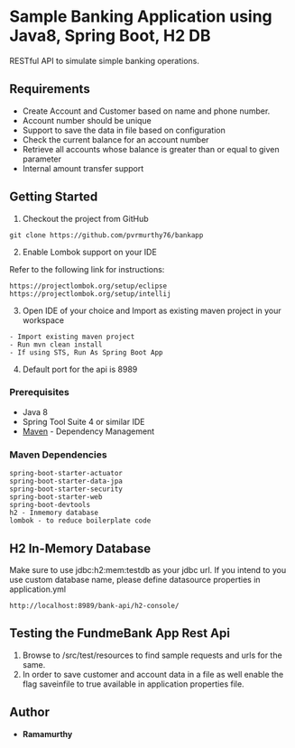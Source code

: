 # Sample Banking Application using Java8, Spring Boot, H2 DB

RESTful API to simulate simple banking operations. 

## Requirements

*	Create Account and Customer based on name and phone number.
*	Account number should be unique
*	Support to save the data in file based on configuration
*	Check the current balance for an account number
*	Retrieve all accounts whose balance is greater than or equal to given parameter
*	Internal amount transfer support


## Getting Started

1. Checkout the project from GitHub

```
git clone https://github.com/pvrmurthy76/bankapp

```
2. Enable Lombok support on your IDE

Refer to the following link for instructions:

```
https://projectlombok.org/setup/eclipse
https://projectlombok.org/setup/intellij

```
3. Open IDE of your choice and Import as existing maven project in your workspace

```
- Import existing maven project
- Run mvn clean install
- If using STS, Run As Spring Boot App

```
4. Default port for the api is 8989


### Prerequisites

* Java 8
* Spring Tool Suite 4 or similar IDE
* [Maven](https://maven.apache.org/) - Dependency Management

### Maven Dependencies

```
spring-boot-starter-actuator
spring-boot-starter-data-jpa
spring-boot-starter-security
spring-boot-starter-web
spring-boot-devtools
h2 - Inmemory database
lombok - to reduce boilerplate code

```

## H2 In-Memory Database

Make sure to use jdbc:h2:mem:testdb as your jdbc url. If you intend to you use custom database name, please
define datasource properties in application.yml

```
http://localhost:8989/bank-api/h2-console/

```

## Testing the FundmeBank App Rest Api

1. Browse to <project-root>/src/test/resources to find sample requests and urls for the same.
2. In order to save customer and account data in a file as well enable the flag saveinfile to true available in application properties file.


## Author

* **Ramamurthy**

